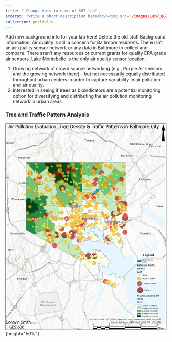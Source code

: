 ```yaml
---
title: " Change this to name of 687 lab"
excerpt: "write a short description here<br/><img src="/images/Lab7_QGIS_Map.pdf" height='50%'>"
collection: portfolio
---
```


Add new background info for your lab here! Delete the old stuff
Background information: Air quality is still a concern for Baltimore residents. There isn’t an air quality sensor network or any data in Baltimore to collect and compare. There aren't any resources or current grants for quality EPA grade air sensors. Lake Montebello is the only air quality sensor location.
1.	Growing network of crowd source networking (e.g., Purple Air sensors and the growing network there) - but not necessarily equally distributed throughout urban centers in order to capture variability in air pollution and air quality.
2.	Interested in seeing if trees as bioindicators are a potential monitoring option for diversifying and distributing the air pollution monitoring network in urban areas.

### Tree and Traffic Pattern Analysis 
![Map 1](../images/Final_Map1.PNG){height="50%"}
